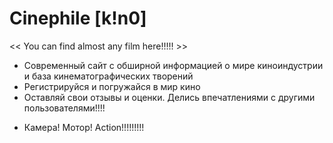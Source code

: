   # Сinephile [k!n0]
<< You can find almost any film here!!!!! >>

- Современный сайт с обширной информацией о мире киноиндустрии и база кинематографических творений
- Регистрируйся и погружайся в мир кино
- Оставляй свои отзывы и оценки. Делись впечатлениями с другими пользователями!!!!

* Камера! Мотор! Action!!!!!!!!!
